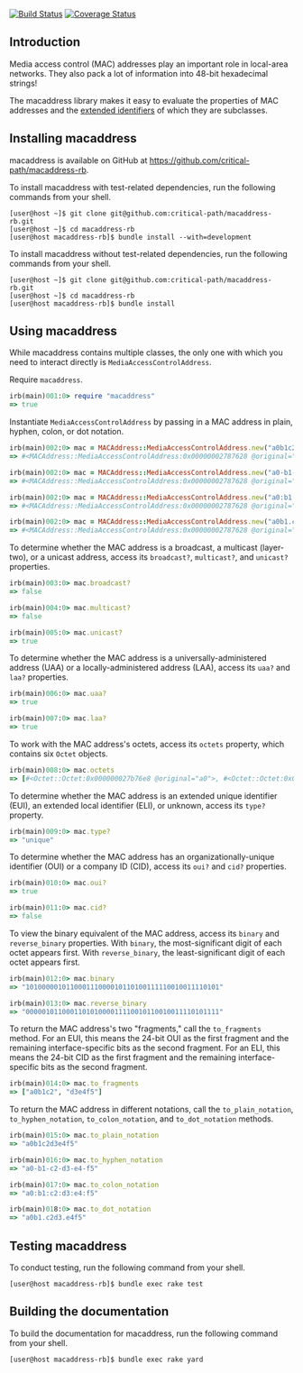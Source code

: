 [![Build Status](https://travis-ci.com/critical-path/macaddress-rb.svg?branch=master)](https://travis-ci.com/critical-path/macaddress-rb) [![Coverage Status](https://coveralls.io/repos/github/critical-path/macaddress-rb/badge.svg?branch=master)](https://coveralls.io/github/critical-path/macaddress-rb?branch=master)

## Introduction

Media access control (MAC) addresses play an important role in local-area networks.  They also pack a lot of information into 48-bit hexadecimal strings!

The macaddress library makes it easy to evaluate the properties of MAC addresses and the [extended identifiers](https://standards.ieee.org/products-services/regauth/tut/index.html) of which they are subclasses.


## Installing macaddress

macaddress is available on GitHub at https://github.com/critical-path/macaddress-rb.

To install macaddress with test-related dependencies, run the following commands from your shell.

```console
[user@host ~]$ git clone git@github.com:critical-path/macaddress-rb.git
[user@host ~]$ cd macaddress-rb
[user@host macaddress-rb]$ bundle install --with=development
```

To install macaddress without test-related dependencies, run the following commands from your shell.

```console
[user@host ~]$ git clone git@github.com:critical-path/macaddress-rb.git
[user@host ~]$ cd macaddress-rb
[user@host macaddress-rb]$ bundle install
```

## Using macaddress

While macaddress contains multiple classes, the only one with which you need to interact directly is `MediaAccessControlAddress`.

Require `macaddress`.

```ruby
irb(main)001:0> require "macaddress"
=> true
```

Instantiate `MediaAccessControlAddress` by passing in a MAC address in plain, hyphen, colon, or dot notation.

```ruby
irb(main)002:0> mac = MACAddress::MediaAccessControlAddress.new("a0b1c2d3e4f5")
=> #<MACAddress::MediaAccessControlAddress:0x00000002787628 @original="a0b1c2d3e4f5">
```

```ruby
irb(main)002:0> mac = MACAddress::MediaAccessControlAddress.new("a0-b1-c2-d3-e4-f5")
=> #<MACAddress::MediaAccessControlAddress:0x00000002787628 @original="a0-b1-c2-d3-e4-f5">
```

```ruby
irb(main)002:0> mac = MACAddress::MediaAccessControlAddress.new("a0:b1:c2:d3:e4:f5")
=> #<MACAddress::MediaAccessControlAddress:0x00000002787628 @original="a0:b1:c2:d3:e4:f5">
```

```ruby
irb(main)002:0> mac = MACAddress::MediaAccessControlAddress.new("a0b1.c2d3.e4f5")
=> #<MACAddress::MediaAccessControlAddress:0x00000002787628 @original="a0b1.c2d3.e4f5">
```

To determine whether the MAC address is a broadcast, a multicast (layer-two), or a unicast address, access its `broadcast?`, `multicast?`, and `unicast?` properties.

```ruby
irb(main)003:0> mac.broadcast?
=> false
```

```ruby
irb(main)004:0> mac.multicast?
=> false
```

```ruby
irb(main)005:0> mac.unicast?
=> true
```

To determine whether the MAC address is a universally-administered address (UAA) or a locally-administered address (LAA), access its `uaa?` and `laa?` properties.

```ruby
irb(main)006:0> mac.uaa?
=> true
```

```ruby
irb(main)007:0> mac.laa?
=> true
```

To work with the MAC address's octets, access its `octets` property, which contains six `Octet` objects.

```ruby
irb(main)008:0> mac.octets
=> [#<Octet::Octet:0x000000027b76e8 @original="a0">, #<Octet::Octet:0x000000027b7580 @original="b1">, #<Octet::Octet:0x000000027b7418 @original="c2">, #<Octet::Octet:0x000000027b72b0 @original="d3">, #<Octet::Octet:0x000000027b7148 @original="e4">, #<Octet::Octet:0x000000027b6fe0 @original="f5">]
```

To determine whether the MAC address is an extended unique identifier (EUI), an extended local identifier (ELI), or unknown, access its `type?` property.

```ruby
irb(main)009:0> mac.type?
=> "unique"
```

To determine whether the MAC address has an organizationally-unique identifier (OUI) or a company ID (CID), access its `oui?` and `cid?` properties.

```ruby
irb(main)010:0> mac.oui?
=> true
```

```ruby
irb(main)011:0> mac.cid?
=> false
```

To view the binary equivalent of the MAC address, access its `binary` and `reverse_binary` properties. With `binary`, the most-significant digit of each octet appears first.  With `reverse_binary`, the least-significant digit of each octet appears first.

```ruby
irb(main)012:0> mac.binary
=> "101000001011000111000010110100111110010011110101"
```

```ruby
irb(main)013:0> mac.reverse_binary
=> "000001011000110101000011110010110010011110101111"
```

To return the MAC address's two "fragments," call the `to_fragments` method.  For an EUI, this means the 24-bit OUI as the first fragment and the remaining interface-specific bits as the second fragment.  For an ELI, this means the 24-bit CID as the first fragment and the remaining interface-specific bits as the second fragment.

```ruby
irb(main)014:0> mac.to_fragments
=> ["a0b1c2", "d3e4f5"]
```

To return the MAC address in different notations, call the `to_plain_notation`, `to_hyphen_notation`, `to_colon_notation`, and `to_dot_notation` methods.

```ruby
irb(main)015:0> mac.to_plain_notation
=> "a0b1c2d3e4f5"
```

```ruby
irb(main)016:0> mac.to_hyphen_notation
=> "a0-b1-c2-d3-e4-f5"
```

```ruby
irb(main)017:0> mac.to_colon_notation
=> "a0:b1:c2:d3:e4:f5"
```

```ruby
irb(main)018:0> mac.to_dot_notation
=> "a0b1.c2d3.e4f5"
```


## Testing macaddress

To conduct testing, run the following command from your shell.

```console
[user@host macaddress-rb]$ bundle exec rake test
```


## Building the documentation

To build the documentation for macaddress, run the following command from your shell.

```console
[user@host macaddress-rb]$ bundle exec rake yard
```
